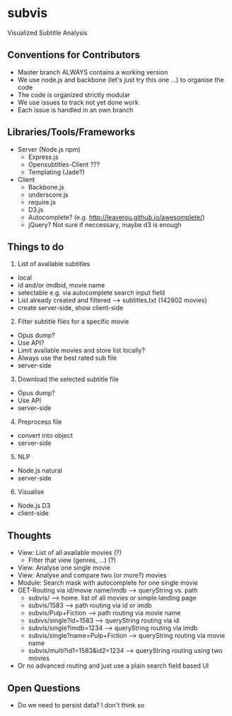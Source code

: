 # subvis
Visualized Subtitle Analysis

## Conventions for Contributors
- Master branch ALWAYS contains a working version
- We use node.js and backbone (let's just try this one ...) to organise the code
- The code is organized strictly modular
- We use issues to track not yet done work
- Each issue is handled in an own branch

## Libraries/Tools/Frameworks
- Server (Node.js npm)
  - Express.js
  - Opensubtitles-Client ???
  - Templating (Jade?)
- Client
  - Backbone.js
  - underscore.js
  - require.js
  - D3.js
  - Autocomplete? (e.g. http://leaverou.github.io/awesomplete/)
  - jQuery? Not sure if neccessary, maybe d3 is enough

## Things to do
1. List of available subtitles
  - local
  - id and/or imdbid, movie name
  - selectable e.g. via autocomplete search input field
  - List already created and filtered --> subtitles.txt (142802 movies)
  - create server-side, show client-side
2. Filter subtitle files for a specific movie
  - Opus dump?
  - Use API?
  - Limit available movies and store list locally?
  - Always use the best rated sub file
  - server-side
3. Download the selected subtitle file
  - Opus dump?
  - Use API
  - server-side
4. Preprocess file
  - convert into object
  - server-side
5. NLP
  - Node.js natural
  - server-side
6. Visualise
  - Node.js D3
  - client-side

## Thoughts
- View: List of all available movies (?)
  - Filter that view (genres, ...) (?)
- View: Analyse one single movie
- View: Analyse and compare two (or more?) movies
- Module: Search mask with autocomplete for one single movie
- GET-Routing via id/movie name/imdb --> queryString vs. path
  - subvis/ --> home. list of all movies or simple landing page
  - subvis/1583 --> path routing via id or imdb
  - subvis/Pulp+Fiction --> path routing via movie name
  - subivs/single?id=1583 --> queryString routing via id
  - subvis/single?imdb=1234 --> queryString routing via imdb
  - subvis/single?name=Pulp+Fiction --> queryString routing via movie name
  - subvis/multi?id1=1583&id2=1234 --> queryString routing using two movies
- Or no advanced routing and just use a plain search field based UI

## Open Questions
- Do we need to persist data? I don't think so
